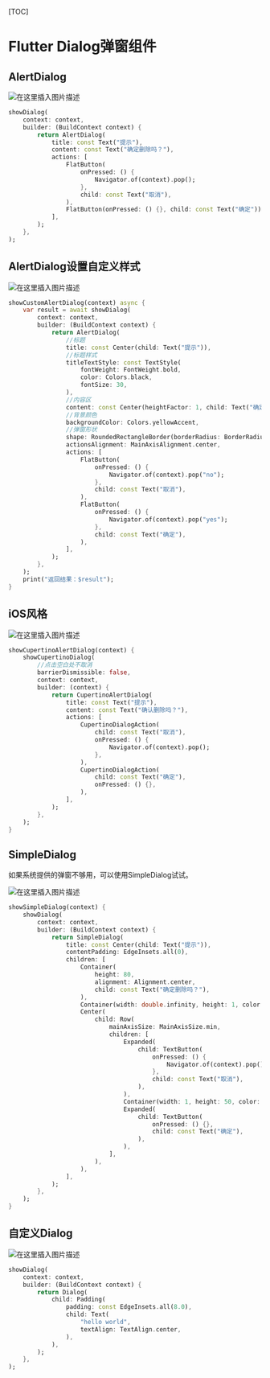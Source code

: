 [TOC]

# Flutter Dialog弹窗组件

## AlertDialog

![在这里插入图片描述](https://img-blog.csdnimg.cn/de66826ce094481d82ec47f8b20f2505.png?x-oss-process=image/watermark,type_ZHJvaWRzYW5zZmFsbGJhY2s,shadow_50,text_Q1NETiBAeGlhbmd4aW9uZ2ZseTkxNQ==,size_6,color_FFFFFF,t_70,g_se,x_16)

```dart
showDialog(
    context: context,
    builder: (BuildContext context) {
        return AlertDialog(
            title: const Text("提示"),
            content: const Text("确定删除吗？"),
            actions: [
                FlatButton(
                    onPressed: () {
                        Navigator.of(context).pop();
                    },
                    child: const Text("取消"),
                ),
                FlatButton(onPressed: () {}, child: const Text("确定")),
            ],
        );
    },
);

```



## AlertDialog设置自定义样式

![在这里插入图片描述](https://img-blog.csdnimg.cn/6ccca62a63744789a6a7fe4f5bf27099.png?x-oss-process=image/watermark,type_ZHJvaWRzYW5zZmFsbGJhY2s,shadow_50,text_Q1NETiBAeGlhbmd4aW9uZ2ZseTkxNQ==,size_6,color_FFFFFF,t_70,g_se,x_16)

```dart
showCustomAlertDialog(context) async {
    var result = await showDialog(
        context: context,
        builder: (BuildContext context) {
            return AlertDialog(
                //标题
                title: const Center(child: Text("提示")),
                //标题样式
                titleTextStyle: const TextStyle(
                    fontWeight: FontWeight.bold,
                    color: Colors.black,
                    fontSize: 30,
                ),
                //内容区
                content: const Center(heightFactor: 1, child: Text("确定删除吗？")),
                //背景颜色
                backgroundColor: Colors.yellowAccent,
                //弹窗形状
                shape: RoundedRectangleBorder(borderRadius: BorderRadius.circular(15)),
                actionsAlignment: MainAxisAlignment.center,
                actions: [
                    FlatButton(
                        onPressed: () {
                            Navigator.of(context).pop("no");
                        },
                        child: const Text("取消"),
                    ),
                    FlatButton(
                        onPressed: () {
                            Navigator.of(context).pop("yes");
                        },
                        child: const Text("确定"),
                    ),
                ],
            );
        },
    );
    print("返回结果：$result");
}
```



## iOS风格

![在这里插入图片描述](https://img-blog.csdnimg.cn/c7f5d84d880e4e258281ef6582d8f739.png)

```dart
showCupertinoAlertDialog(context) {
    showCupertinoDialog(
        //点击空白处不取消
        barrierDismissible: false,
        context: context,
        builder: (context) {
            return CupertinoAlertDialog(
                title: const Text("提示"),
                content: const Text("确认删除吗？"),
                actions: [
                    CupertinoDialogAction(
                        child: const Text("取消"),
                        onPressed: () {
                            Navigator.of(context).pop();
                        },
                    ),
                    CupertinoDialogAction(
                        child: const Text("确定"),
                        onPressed: () {},
                    ),
                ],
            );
        },
    );
}
```



## SimpleDialog

如果系统提供的弹窗不够用，可以使用SimpleDialog试试。

![在这里插入图片描述](https://img-blog.csdnimg.cn/f7f654ab995145a7889bc9923ef16e1a.png)

```dart
showSimpleDialog(context) {
    showDialog(
        context: context,
        builder: (BuildContext context) {
            return SimpleDialog(
                title: const Center(child: Text("提示")),
                contentPadding: EdgeInsets.all(0),
                children: [
                    Container(
                        height: 80,
                        alignment: Alignment.center,
                        child: const Text("确定删除吗？"),
                    ),
                    Container(width: double.infinity, height: 1, color: Colors.black),
                    Center(
                        child: Row(
                            mainAxisSize: MainAxisSize.min,
                            children: [
                                Expanded(
                                    child: TextButton(
                                        onPressed: () {
                                            Navigator.of(context).pop();
                                        },
                                        child: const Text("取消"),
                                    ),
                                ),
                                Container(width: 1, height: 50, color: Colors.black),
                                Expanded(
                                    child: TextButton(
                                        onPressed: () {},
                                        child: const Text("确定"),
                                    ),
                                ),
                            ],
                        ),
                    ),
                ],
            );
        },
    );
}
```



## 自定义Dialog

![在这里插入图片描述](https://img-blog.csdnimg.cn/853aaf1f1da1416880ea11bbadf53c10.png)

```dart
showDialog(
    context: context,
    builder: (BuildContext context) {
        return Dialog(
            child: Padding(
                padding: const EdgeInsets.all(8.0),
                child: Text(
                    "hello world",
                    textAlign: TextAlign.center,
                ),
            ),
        );
    },
);
```